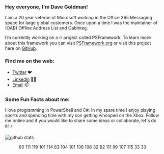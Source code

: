 ### Hey everyone, I'm Dave Goldman!

<!--
**dgoldman-msft/dgoldman-msft** is a ✨ _special_ ✨ repository because its `README.md` (this file) appears on your GitHub profile.

Here are some ideas to get you started:

- 🔭 I’m currently working on ...
- 🌱 I’m currently learning ...
- 👯 I’m looking to collaborate on ...
- 🤔 I’m looking for help with ...
- 💬 Ask me about ...
- 📫 How to reach me: ...
- 😄 Pronouns: ...
- ⚡ Fun fact: ...
-->

I am a 20 year veteran of Microsoft working in the Office 365 Messaging space for large global customers. Once upon a time I was the maintainer of (OAB) Offline Address List and OabInteg.

I’m currently working on a :fire: project called PSFramework. To learn more about this framework you can visit [PSFramework.org](http://psframework.org) or visit this project here on [GitHub](https://github.com/PowershellFrameworkCollective/psframework).

### Find me on the web:

- [Twitter](http://twitter.com/matrixsurfer128) :bird:
- [LinkedIn](http://linkedin.com/in/davegoldman) 👩‍💻
- [Email](mailto:dgoldman@dgoldman.org) 📫


### Some Fun Facts about me:

I love programming in PowerShell and C#. In my spare time I enjoy playing sports and spending time with my son getting whooped on the Xbox. Follow me online and if you would like to share some ideas or collaborate, let's do it! :zap:


![github stats](https://github-readme-stats.vercel.app/api?username=dgoldman-msft&show_icons=true&line_height=30)
<div align="center">80 111 119 101 114 83 104 101 108 108 32 82 111 99 107 115 33 33</div>

